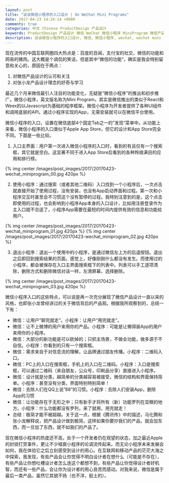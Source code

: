 ```yaml
---
layout: post
title: "谈谈微信小程序的入口设计 | On WeChat Mini Programs"
date: 2017-04-23 14:24:14 +0800
comments: true
categories: 中文 Chinese ProductDesign 产品设计
keywords: ProductDesign 产品设计 微信 WeChat 微信小程序 MiniProgram 微信产品设计
description: 谈谈微信小程序的入口设计, 微信，微信小程序, wechat, wechat mini programs, wechat design
---
```


现在流传的中国互联网圈四大热点是：百度的丑闻，支付宝的社交，微信的功能和网易的猪肉。这大概是个调侃的笑话，但是其中“微信的功能”，确实是我会特别留意和关心的，原因在于两点：

1. 对微信产品设计的认可和关注
2. 对张小龙产品设计理念的好奇与学习

最近几个月来微信最引人注目的功能变化，无疑是“微信小程序”的推出和初步推广。微信小程序，英文版名称为Mini Program，其实是微信推出的类似于React和Weex的以Javascript为基础的程序框架。微信小程序为开发者提供了各种UI组件和调用底层的API。通过小程序实现的App，无需安装就可以在微信平台使用。

微信小程序的入口，设置在微信底部4个固定Tab之一的”发现“菜单中。从功能上来看，微信小程序的入口类似于Apple App Store，但它的设计和App Store完全不同。下面是一些比较。

1. 入口主界面：用户第一次进入微信小程序的入口时，看到的有且仅有一个搜索框，其它就是空白。这显著不同于进入App Store后看到的各种玲琅满目的应用和排行榜。

{% img center /images/post_images/2017/20170423-wechat_miniprogram_00.jpg 420px %}

2. 使用小程序：通过搜索（或者其他二维码）入口找到一个小程序后，一次点击就直接开始了使用过程，没有安装，也没有App启动界面和过程。第一次和小程序交互时甚至会不习惯这个没有暂停的过程。我特别注意到的是，这个点击即使用的过程，也会影响到小程序App本身的入口设计，比如用注册登录作为主入口就不合适了，小程序App需要在最短的时间内提供有效的信息和功能给用户。

{% img center /images/post_images/2017/20170423-wechat_miniprogram_01.jpg 420px %}
{% img center /images/post_images/2017/20170423-wechat_miniprogram_02.jpg 420px %}

3. 退出小程序：退出一个使用中的小程序，是通过微信左上方的后退按钮。退出之后即回到搜索结果的页面。感觉上，好像刚刚什么都没有发生。而使用过的小程序，都会被保存在入口主界面搜索框下的列表中。列表可以手工逐项清除，删除方式和删除微信对话一样，左滑屏幕，选择删除。

{% img center /images/post_images/2017/20170423-wechat_miniprogram_03.jpg 420px %}

微信小程序入口的这些特点，可以说是再一次充分展现了微信产品设计一直以来的风格，也即张小龙曾经讲过的关于微信背后的产品观。根据我所观察到的，总结一下有：

* 微信：让用户”聊完就走”。小程序：让用户“用完就走”。
* 微信：让不上微博的用户来用你的产品。小程序：可能是让懒得装App的用户来用你的小程序。
* 微信：大部分的新功能是可以砍掉的；只抓主场景，不做全功能，做多源于不自信。小程序：你看到的只有一个搜索框。
* 微信：需求来自于对信息流的理解，让品牌通过朋友传播。小程序：二维码入口。
* 微信：PC上的入口在搜索框，手机上的入口在二维码。小程序：入口是搜索框，可以通过二维码（来自朋友，公众号，印刷品分享）直接进入小程序。
* 微信：设计就是分类，越简单的分类越容易被接受，微信的结构和界面保持简单。小程序：甚至没有分类，界面特别特别简单！
* 微信：去除人们在QQ上说”88”的习惯。小程序：去除人们安装App，删除App的习惯
* 微信：让功能存在于无形之中；只有新手才将所有（新）功能罗列在显眼的地方。小程序：什么功能都没有罗列，来了就用，用完就走！
* 总结：极简才能不被超越。关于这一点，根据《腾讯传》中的描述，马化腾和张小龙解释说，把产品设计做到极简，这样如果你要抄我们的产品，就会加东西，而一旦加了东西，就不如我们的产品了。

现在微信小程序的热度还不高，处于一个开发者仍在观望的状态，加之最近Apple的封锁打赏事件，更让不少唱衰小程序的论调流传起来。而无论小程序未来发展会如何，我在体验它之后立刻感受到设计的用心。在互联网和移动产品的茫茫大海之中探索，我发现，有些产品会让你觉得不明白设计者在想什么（可能是不存在），有些产品让你想吐槽设计者怎么连这个都想不到，有些产品让你觉得设计者好机智，而还有一些产品，会让你为设计者的用心良苦而感动。对我来说，微信是属于最后一类产品，虽然它其貌不扬（也不洋，挺土的）。